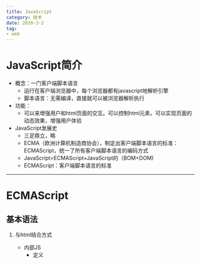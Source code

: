 ```yaml
---
title: JavaScript
category: 技术
date: 2020-3-2
tag:
- web
---
```


# JavaScript简介

* 概念：一门客户端脚本语言
  * 运行在客户端浏览器中，每个浏览器都有javascript地解析引擎
  * 脚本语言：无需编译，直接就可以被浏览器解析执行
* 功能：
  * 可以来增强用户和html页面的交互。可以控制html元素，可以实现页面的动态效果，增强用户体验
* JavaScript发展史
  * 三足鼎立，略
  * ECMA（欧洲计算机制造商协会），制定出客户端脚本语言的标准：ECMAScript，统一了所有客户端脚本语言的编码方式
  * JavaScript=ECMAScript+JavaScript的（BOM+DOM)
  * ECMAScript：客户端脚本语言的标准

<!--more-->

***

# ECMAScript

## 基本语法

1. 与html结合方式

   * 内部JS
     * 定义<script>，标签体内容就是js代码
     * 定义<script>,通过src属性引入外部的js文件
     * `<script>`标签可以写在任意位置，但是影响加载顺序，一般放后面，否则会获取不到html对象
   * 外部JS

2. 注释

   * 单行注释 //
   * 多行注释 /*  */

3. 数据类型

   * 原始数据类型（基本数据类型）
     * number：数字。 正数/小数/NaN（not a number）
     * string：字符串。 字符/字符串  "abc" "a" 'abc'  没有字符的概念，不区分单双引号
     * boolean：true和false
     * null：一个对象为空的占位符
     * undefined：未定义。如果一个变量没有给初始化值则会被默认赋值为undefined
   * 引用数据类型：对象

4. 变量

   * 变量：一小块存储数据的内存空间

   * Java语言是强类型语言，而Javascript是弱类型语言，即申请空间时不规定类型 

   * 语法：

     * var 变量名 = 初始化值；

       ```html
       <script>
               var a=1;
               var b="我是一句话";
               var c=NaN;
               var d=true;
               var e=null;
               var f=undefined;
               document.write(a+"<br>");
               document.write(b+"<br>");
               document.write(c+"<br>");
               document.write(d+"<br>");
               document.write(e+"<br>");
               document.write(f+"<br>");</script>
       ```

   * typeof 运算符可以查看变量类型

     * 实际开发中不需要了解具体的类型，javascript是弱类型语言。但面试会问

5. 运算符

   * 跟java基本相同
   * 多了一个`===`全等于符号，比较时先判断类型，类型不同直接返回false（javaScript在其他类型的运算符比较时，如果类型不同会先转换类型再比较）
   * **注意**：再JS中，如果运算数不是运算符所要求的类型，js引擎会自动将运算数进行类型转换
     * string转number，按照字面值转。如果字面值不是数字，则转为NaN类型
     * boolean转number，true转1，false转0

6. 流程控制语句

   * 和java相同
   * JS中，switch语句可以接受任意的原始数据

7. 特殊语法

   * 语句以`;`结尾，一行只有一个语句，可以省略（不推荐）
   * 变量可以不使用`var`
     * 用：定义的是局部变量
     * 不用：定义的是**全局变量**（不建议在方法中不加var定义全局变量）

## 基本对象

1. Function对象：函数对象

   * 创建

     * ```html
       //形参前面的var可以省略
       function fun1(a,b){
       	alert(a+b);
       }
       ```

     * ```html
       var fun2=function(a,b){
       	alert(a+b);
       }
       ```

   * 属性

     * length：代表形参个数

   * 特点

     * 方法定义中，形参的类型不用写，返回值类型也不写
     * 方式是一个对象，如果定义名称相同的方法会覆盖
     * **在JS中，方法的调用只与方法的名称有关，和参数列表无关**
     * 在方法声明中有一个隐藏的内置对象（数组），arguments，封装所有的实际参数

2. Array：数组对象

   * 创建
     * var arr=new Array(元素列表);
     * var arr=new Array(默认长度);
     * var arr=[元素列表]
   * 方法
     * join()：将数组中的元素，按照指定的分隔符，拼接为字符串(默认是逗号)
     * push()：类似java中的add(),向数组尾部添加1个或更多元素
     * 其他的查看文档
   * 属性
     * length
   * 特点
     * JS中，数组元素的类型是可变的
     * JS中，数组长度可变（数组不会访问越界），**会自动扩容**

3. Date对象

   * 创建
     * var date=new Date();
   * 方法
     * toLocalString()：以当地的使用习惯返回时间
     * getTime()：获取毫秒值。和1970年1月1日之间的毫秒值差

4. Math对象

   * 创建：
     * 特点：Math对象不用创建，直接使用 
   * 方法
     * Math.PI ：返回Π值
     * Math.random()：返回[0,1)之间的一个随机数
     * Math.ceil()：对数进行向上取整
     * Math.floor()：对数进行向下取整
     * Math.round()：四舍五入
   * 属性
     * Math.PI：返回圆周率

5. Number

6. String

7. RegExp：正则表达式对象

   1. 正则表达式：定义字符串的组成规则

      * 单个字符：`[]`。
        * 如`[a-z]`表示a到z之间的一个字符
        * 如`[ab]`表示a或者b
        * `[a-zA-Z0-9_]`
        * 特殊符号代表特殊含义的单个字符
          * `\d`表示单个数字字符
          * `\w`单个单词字符`[a-zA-Z0-9_]`
      * 量词符号
        * `*`：表示0次或多次
        * `?`：表示出现0次或1次
        * `+`：表示出现1次或多次
        * 如`\w*`表示一个字符串，由单个字符构成，出现0次或多次
        * `{m,n}`表示最多 m<=数量<=n
          * `\w{6,12}`长度为6到12的仅由单词字符组成的字符串
          * `{,n}`：m缺省表示最多n次
          * `{m,}`：最少m次
      * 开始结束符号
        *  `^`：开始
        * `$`：结束
        * 只用^表示以该正则开头，只用$表示以该正则结尾，^xxx$表示字符串须严格匹配正则

   2. 正则对象

      1. 创建

         * var reg=new RegExp("正则表达式")
         * var reg=/正则表达式/  （不要加双引号）

      2. 方法

         * `test(参数)`：验证字符串是否符合正则表达式

         * ```html
               <script>
                   var reg1=new RegExp("\\w{2,4}");
                   var reg2=/\w{0,4}/;
           
                   /*使用test方法*/
                   var username="ab";
                   document.write(reg2.test(username));
               </script>
           ```

8. Global
   1. 特点：全局对象，这个Global中封装的方法不需要对象就可以直接调用
   2. 方法
      * encodeURL():url编码
      * decodeURL()：url解码
      * encodeURLComponent()：url编码
      * decodeURLComponent()：url节码
      * **后面的两种，编码出来的字符更多**
      * parseInt()：将字符串转数字
        * 逐一判断每个字符是否是数字，直到不是数字位置，将前边的数字部分转为number
      * isNaN（）：判断一个值是否是NaN
        * NaN六亲不认，连自己都不认。NaN参与的比较结果全部为false
      * eval()：将字符串转为javaScript代码来执行

# BOM

## 简单学习

1. 概念：Browser Object Model 浏览器对象模型

   * 将浏览器的各个组成部分封装成对象

2. 组成

   * Window：窗口对象

     * 特点：不需要创建对象， window.方法名() 或直接写方法名()  如alert（）

     * 方法

       * 与弹出框有关的方法

         * alert()：弹出警告框
         * confirm()：弹出确认框
           * 用户点击确定，返回true
           * 用户点击取消，返回false
         * prompt():显示一个用户输入框，**现在不常用**

       * 与打开关闭有关的方法

         * open()：返回一个新的window对象

         * close()：谁调用，关闭谁

         * ```html
           <body>
               <input id="button1" type="button" value="点击以打开一个新的标签页">
               <input id="button2" type="button" value="点击以关闭当前的页面">
           <script>
               var button1=document.getElementById("button1");
               var button2=document.getElementById("button2");
               var newWindow;
               button1.onclick=function () {
                   newWindow=open("http://www.baidu.com");
               }
               button2.onclick=function () {
                   if(newWindow==null)
                       close();
                   else
                       newWindow.close();
               }
           </script>
           </body>
           ```

       * 与定时器相关的方法

         * setTimeout()：在指定毫秒值之后执行事件

           * 第一个参数：js代码或方法对象
           * 毫秒值
           * 返回值：唯一标识，用于取消定时器

           ```html
           <script>
           
               //setTimeout("f();",1000);
              /* setTimeout(f,1000);
               function f() {
                   alert("1秒中过去了")
               }*/
               var id=setInterval(f1,1000);
               var i=1;
               function f1() {
                   if(i<=3)
                       document.write("第"+(i++)+"秒...<br>");
                   else
                       clearInterval(id);
               }
           </script>
           ```

           

         * clearTimeout()：取消由setTimeout（）方法设置的timeout

         * setInterval()：循环执行的定时器

         * clearInterval():取消之

     * 属性

       1. 获取其他BOM对象
          1. history
          2. location
          3. navigator
          4. screen
       2. 获取DOM对象
          1. document

   * Navigator：浏览器对象 **不讲解**

   * Screen：显示器屏幕对象 **不讲解**

   * History：当前页面历史记录对象

     * 创建
       * window.history 或省略window
     * 方法
       * back()：加载history列表中的前一个url
       * forward（）：加载history列表中的下一个url
       * go()：加载history列表中的某个具体页面
         * 参数为正数，前进n个历史记录
         * 参数为负数，后退n个历史记录
     * 属性
       * length：返回当前窗口历史列表中的url数量

   * Location：地址栏对象

     * 创建：window.location （可以省略window）
     * 方法
       * reload()：刷新
     * 属性
       * href	设置或返回完整的url（**可以用来跳转网页**）

     ```html
     <head>
         <meta charset="UTF-8">
         <title>倒计时跳转</title>
         <style>
             p{
                 text-align: center;
             }
             span{
                 color: red;
             }
         </style>
     </head>
     <body>
         <p>
             <span id="time">5</span>秒之后跳转
         </p>
     <script>
         var n=4;
         var time=document.getElementById("time");
         function f1() {
             if(n>=1)
                 time.innerHTML=n--;
             else
                 location.href="http://www.baidu.com";
         }
         setInterval(f1,1000);
     </script>
     </body>
     ```

     

# DOM

## 简单学习

* DOM：Document Object Model 文档对象模型
  * 将标记语言文档的各个组成部分封装为对象，对标记语言文档进行CRUD的动态操作
* 功能：控制html文档的内容
  * 即增删改查
  * 代码：获取页面的标签（元素）对象 Element
    * document.getElementById("id值")：通过元素的id获取元素对象   **记得加双引号**
  * 操作对象
    * 设置其属性
      * 明确获取的对象是哪一个
      * 查看API文档，找其中有哪些属性可以设置
    * 修改标签体内容
      * 属性：innerHTML

## 事件的简单学习

* 功能：某些组件被执行了某些操作后，触发某些代码的执行

* 如何绑定事件

  * 直接在html标签上，指定事件的属性（操作），属性就是js代码

    * 事件：onclick：单击事件

  * 通过js获取元素对象，指定事件属性，设置一个函数

    * ```html
      function f1() {
              alert("我被点了");
          }
          var img1=document.getElementById("img1");
          img1.onclick = f1;
      ```

    * **注意调用函数的时候不加括号，因为他是一个对象**

* 案例

  ```html
  <body>
      <img src="../img/future.jpg" id="img1">
  <script>
      var img1=document.getElementById("img1");
      var flag=true;
      img1.onclick=function () {
         if(flag){
             img1.src="../img/验证码1.png";
             flag=false;
  
         }
         else{
             img1.src="../img/future.jpg";
             flag=true;
         }
      }
  </script>
  </body>
  ```

  

## DOM对象

W3C DOM 标准被分为3个不同的部分

* 核心DOM
  * Node对象
    * 是其他5个的父对象
    * 所有的dom对象都可以认为是一个Node（节点）
    * 方法：
      * CRUD dom树
        * appendChild()：向节点的子节点列表的尾部添加新的子节点
        * removeChild()：删除（并返回）当前节点的指定子节点
        * replaceChild()：用新节点替换一个子节点
      * 属性
        * parentNode：返回当前节点的父节点
  * Document：文档对象
    * 创建：可以用window对象来获取
      1. window.document
      2. 直接document
    * 方法
      * 获取Element对象
        * getElementById()
        * getElementsByTagName()：根据元素名称获取元素对象们。返回的是数组
        * getElementsByClassName()：根据class属性值来获取元素对象们
        * getElementsByName()：根据name属性值来获取元素们
      * 创建其他的DOM对象
        * createElement()
        * createAttribute(name) （如table）
    * 属性
  * Element：元素对象
    * 通过document来获取和创建
    * 方法
      * removeAttribute():删除属性
      * setAttribute()：设置属性
  * Attribute：属性对象
  * Text：文本对象
  * Comment：注释对象
* XML DOM
* HTML DOM
  1. 标签体的设置和获取：innerHTML
  2. 使用html元素对象的属性
  3. 控制元素样式
     1. 第一种方式
        * `div1.style.border="solid red 1px";`
        * 遇到类似font-size的则改写为fontSize`div1.style.fontSize="20px";`
     2. 第二种方式：通过控制`className`在CSS中控制样式

**动态删除添加表格**

 ```html
<!DOCTYPE html>
<html lang="en">
<head>
    <meta charset="UTF-8">
    <title>Title</title>
    <style>
        #table{
            margin:auto;
            width: 500px;

        }
        div{
            margin: 50px;
            text-align: center;
        }
        th,td{
            text-align: center;
            border: 1px solid;
            border-radius: 5px;
        }
        .btn{
            text-align: center;
            border: 1px solid;
            border-radius: 5px;
        }


    </style>
</head>
<body>
<div id="div1">
    <input id="input1" type="text" placeholder="编号">
    <input id="input2" type="text" placeholder="姓名">
    <input id="input3" type="text" placeholder="性别">
    <input id="btn1" type="button" value="添加">
</div>

<table id="table">
    <tr id="tr1">
        <th>编号</th>
        <th>姓名</th>
        <th>性别</th>
        <th>操作</th>
    </tr>
</table>
<script>
    /*发生错误时，浏览器F12 console查找错误*/
    //1.获取输入内容
    document.getElementById("btn1").onclick=function () {
        var code=document.getElementById("input1").value;
        var name=document.getElementById("input2").value;
        var gender=document.getElementById("input3").value;
        //获取table
        var table=document.getElementById("table");
        //创建三个td
        var td_code=document.createElement("td");
        var textNode_code=document.createTextNode(code);
        td_code.appendChild(textNode_code);
        var td_name=document.createElement("td");
        var textNode_name=document.createTextNode(name);
        td_name.appendChild(textNode_name);
        var td_gender=document.createElement("td");
        var textNode_gender=document.createTextNode(gender);
        td_gender.appendChild(textNode_gender);
        //创建一个tr
        var tr=document.createElement("tr");
        tr.appendChild(td_code);
        tr.appendChild(td_name);
        tr.appendChild(td_gender);
        //创建一个删除按钮
        var btn_delete=document.createElement("input");
        btn_delete.setAttribute("type","button");
        btn_delete.setAttribute("value","删除");
        btn_delete.setAttribute("class","btn");

        btn_delete.onclick=function () {
            //删除本行 tr
            table.removeChild(tr);
        }
        tr.appendChild(btn_delete);
        //将tr放入表格
        table.appendChild(tr);
    }
    //2.添加到表中
    //3.删除按钮
</script>
</body>
</html>
 ```

**案例动态删除添加表格_innerHTML简化版**

```html
<!DOCTYPE html>
<html lang="en">
<head>
    <meta charset="UTF-8">
    <title>Title</title>
    <style>
        #table{
            margin:auto;
            width: 500px;

        }
        div{
            margin: 50px;
            text-align: center;
        }
        th,td{
            text-align: center;
            border: 1px solid;
            border-radius: 5px;
        }
        .btn{
            text-align: center;
            border: 1px solid red;
            border-radius: 5px;
        }


    </style>
</head>
<body>
<div id="div1">
    <input id="input1" type="text" placeholder="编号">
    <input id="input2" type="text" placeholder="姓名">
    <input id="input3" type="text" placeholder="性别">
    <input id="btn1" type="button" value="添加">
</div>

<table id="table">
    <tr id="tr1">
        <th>编号</th>
        <th>姓名</th>
        <th>性别</th>
        <th>操作</th>
    </tr>
</table>
<script>
    /*发生错误时，浏览器F12 console查找错误*/
    //1.获取输入内容
    function del(obj){
        var table=obj.parentNode.parentNode.parentNode;
        var tr=obj.parentNode.parentNode;
        table.removeChild(tr);
    }
    document.getElementById("btn1").onclick=function () {
        var code=document.getElementById("input1").value;
        var name=document.getElementById("input2").value;
        var gender=document.getElementById("input3").value;

        var table=document.getElementById("table");
        table.innerHTML+="<tr>\n" +
            "        <td>"+code+"</td>\n" +
            "        <td>"+name+"</td>\n" +
            "        <td>"+gender+"</td>\n" +
            "        <td><a href='javascript:void(0);'onclick='del(this)' >删除</td>\n" +
            "    </tr>"
    }
    //2.添加到表中
    //3.删除按钮
</script>
</body>
</html>
```